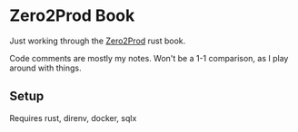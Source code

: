 # Zero2Prod Book
Just working through the [Zero2Prod](https://www.zero2prod.com/index.html?country_code=US) rust book.

Code comments are mostly my notes. Won't be a 1-1 comparison, as I play around with things.

## Setup

Requires rust, direnv, docker, sqlx

